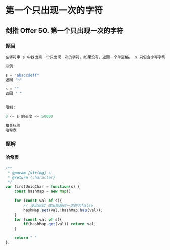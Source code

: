 # 第一个只出现一次的字符

## 剑指 Offer 50. 第一个只出现一次的字符

### 题目

```javascript
在字符串 s 中找出第一个只出现一次的字符。如果没有，返回一个单空格。 s 只包含小写字母。

示例:

s = "abaccdeff"
返回 "b"

s = "" 
返回 " "


限制：

0 <= s 的长度 <= 50000

相关标签
哈希表
```

### 题解

#### 哈希表

```javascript
/**
 * @param {string} s
 * @return {character}
 */
var firstUniqChar = function(s) {
    const hashMap = new Map();

    for (const val of s){
        // 没出现过 或出现超过一次的为false
        hashMap.set(val,!hashMap.has(val));
    }
    for (const val of s){
        if(hashMap.get(val)) return val;
    }

    return " "
};
```

